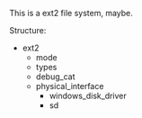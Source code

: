 This is a ext2 file system, maybe.

Structure:
- ext2
    - mode
    - types
    - debug_cat
    - physical_interface
        - windows_disk_driver
        - sd
